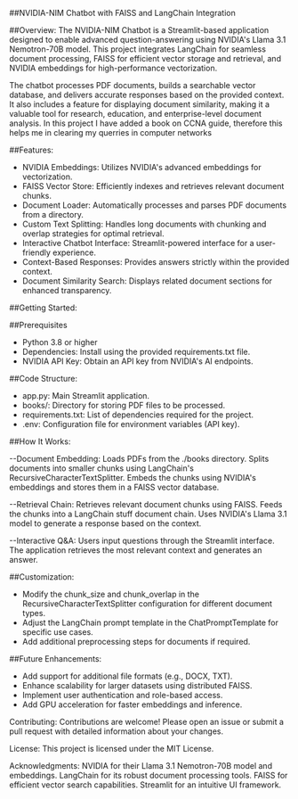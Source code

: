 ##NVIDIA-NIM Chatbot with FAISS and LangChain Integration

##Overview:
The NVIDIA-NIM Chatbot is a Streamlit-based application designed to enable advanced question-answering using NVIDIA's Llama 3.1 Nemotron-70B model. This project integrates LangChain for seamless document processing, FAISS for efficient vector storage and retrieval, and NVIDIA embeddings for high-performance vectorization.

The chatbot processes PDF documents, builds a searchable vector database, and delivers accurate responses based on the provided context. It also includes a feature for displaying document similarity, making it a valuable tool for research, education, and enterprise-level document analysis.
In this project I have added a book on CCNA guide, therefore this helps me in clearing my querries in  computer networks

##Features:
* NVIDIA Embeddings: Utilizes NVIDIA's advanced embeddings for vectorization.
* FAISS Vector Store: Efficiently indexes and retrieves relevant document chunks.
* Document Loader: Automatically processes and parses PDF documents from a directory.
* Custom Text Splitting: Handles long documents with chunking and overlap strategies for optimal retrieval.
* Interactive Chatbot Interface: Streamlit-powered interface for a user-friendly experience.
* Context-Based Responses: Provides answers strictly within the provided context.
* Document Similarity Search: Displays related document sections for enhanced transparency.

##Getting Started:

##Prerequisites
* Python 3.8 or higher
* Dependencies: Install using the provided requirements.txt file.
* NVIDIA API Key: Obtain an API key from NVIDIA's AI endpoints.

##Code Structure:

* app.py: Main Streamlit application.
* books/: Directory for storing PDF files to be processed.
* requirements.txt: List of dependencies required for the project.
* .env: Configuration file for environment variables (API key).

##How It Works:

--Document Embedding:
Loads PDFs from the ./books directory.
Splits documents into smaller chunks using LangChain's RecursiveCharacterTextSplitter.
Embeds the chunks using NVIDIA's embeddings and stores them in a FAISS vector database.

--Retrieval Chain:
Retrieves relevant document chunks using FAISS.
Feeds the chunks into a LangChain stuff document chain.
Uses NVIDIA's Llama 3.1 model to generate a response based on the context.

--Interactive Q&A:
Users input questions through the Streamlit interface.
The application retrieves the most relevant context and generates an answer.

##Customization:

* Modify the chunk_size and chunk_overlap in the RecursiveCharacterTextSplitter configuration for different document types.
* Adjust the LangChain prompt template in the ChatPromptTemplate for specific use cases.
* Add additional preprocessing steps for documents if required.

##Future Enhancements:

* Add support for additional file formats (e.g., DOCX, TXT).
* Enhance scalability for larger datasets using distributed FAISS.
* Implement user authentication and role-based access.
* Add GPU acceleration for faster embeddings and inference.

Contributing:
Contributions are welcome! Please open an issue or submit a pull request with detailed information about your changes.

License:
This project is licensed under the MIT License.

Acknowledgments:
NVIDIA for their Llama 3.1 Nemotron-70B model and embeddings.
LangChain for its robust document processing tools.
FAISS for efficient vector search capabilities.
Streamlit for an intuitive UI framework.


